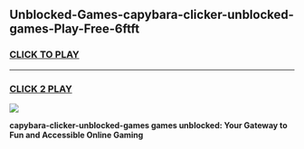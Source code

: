
## Unblocked-Games-capybara-clicker-unblocked-games-Play-Free-6ftft
<h3>
<a href="https://premium76.site?title=capybara-clicker-unblocked-games&ref=19M">CLICK TO PLAY</a></h3>
<hr>

<h3>
<a href="https://premium76.site?title=capybara-clicker-unblocked-games&ref=19M">CLICK 2 PLAY</a>
  
</h3>

<a href="https://premium76.site?title=capybara-clicker-unblocked-games&ref=19M"><img src="https://clearcache.store/games.png"></a>


**capybara-clicker-unblocked-games games unblocked: Your Gateway to Fun and Accessible Online Gaming**
